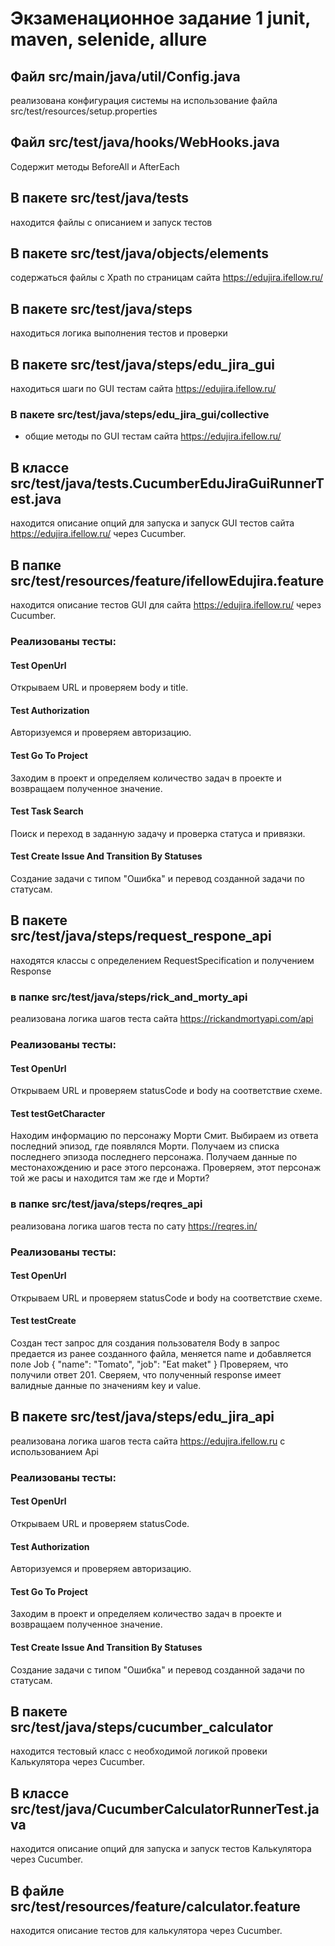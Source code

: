 # Экзаменационное задание 1 junit, maven, selenide, allure


## Файл src/main/java/util/Config.java
реализована конфигурация системы на использование файла src/test/resources/setup.properties

## Файл src/test/java/hooks/WebHooks.java
Содержит методы BeforeAll и AfterEach

## В пакете src/test/java/tests
находится файлы с описанием и запуск тестов

## В пакете src/test/java/objects/elements
содержаться файлы с Xpath по страницам сайта https://edujira.ifellow.ru/

## В пакете src/test/java/steps
находиться логика выполнения тестов и проверки

## В пакете src/test/java/steps/edu_jira_gui
находиться шаги по GUI тестам сайта https://edujira.ifellow.ru/

### В пакете src/test/java/steps/edu_jira_gui/collective
- общие методы по GUI тестам сайта https://edujira.ifellow.ru/

## В классе  src/test/java/tests.CucumberEduJiraGuiRunnerTest.java
находится описание опций для запуска и запуск GUI тестов сайта https://edujira.ifellow.ru/ через Cucumber.

## В папке src/test/resources/feature/ifellowEdujira.feature
находится описание тестов GUI для сайта https://edujira.ifellow.ru/ через Cucumber.

### Реализованы тесты:

#### Test OpenUrl
Открываем URL и проверяем body и title.

#### Test Authorization
Авторизуемся и проверяем авторизацию.

#### Test Go To Project
Заходим в проект и определяем количество задач в проекте и возвращаем полученное значение.

#### Test Task Search
Поиск и переход в заданную задачу и проверка статуса и привязки.

#### Test Create Issue And Transition By Statuses
Создание задачи с типом "Ошибка" и перевод созданной задачи по статусам.

## В пакете src/test/java/steps/request_respone_api
находятся классы с определением RequestSpecification и получением Response

### в папке src/test/java/steps/rick_and_morty_api
реализована логика шагов теста сайта https://rickandmortyapi.com/api

### Реализованы тесты:

#### Test OpenUrl
Открываем URL и проверяем statusCode и body на соответствие схеме.

#### Test testGetCharacter
Находим информацию по персонажу Морти Смит.
Выбираем из ответа последний эпизод, где появлялся Морти.
Получаем из списка последнего эпизода последнего персонажа.
Получаем данные по местонахождению и расе этого персонажа.
Проверяем, этот персонаж той же расы и находится там же где и Морти?

### в папке src/test/java/steps/reqres_api
реализована логика шагов теста по сату https://reqres.in/

### Реализованы тесты:

#### Test OpenUrl
Открываем URL и проверяем statusCode и body на соответствие схеме.

#### Test testCreate

Создан тест запрос для создания пользователя
Body в запрос предается из ранее созданного файла, меняется
name и добавляется поле Job
{ "name": "Tomato", "job": "Eat maket" }
Проверяем, что получили ответ 201.
Сверяем, что полученный response имеет валидные данные по значениям key и value.


## В пакете src/test/java/steps/edu_jira_api
реализована логика шагов теста сайта https://edujira.ifellow.ru с использованием Api

### Реализованы тесты:

#### Test OpenUrl
Открываем URL и проверяем statusCode.

#### Test Authorization
Авторизуемся и проверяем авторизацию.

#### Test Go To Project
Заходим в проект и определяем количество задач в проекте и возвращаем полученное значение.

#### Test Create Issue And Transition By Statuses
Создание задачи с типом "Ошибка" и перевод созданной задачи по статусам.


## В пакете src/test/java/steps/cucumber_calculator
находится тестовый класс с необходимой логикой провеки Калькулятора через Cucumber.

## В классе  src/test/java/CucumberCalculatorRunnerTest.java
находится описание опций для запуска и запуск тестов Калькулятора через Cucumber.

## В файле src/test/resources/feature/calculator.feature
находится описание тестов для калькулятора через Cucumber.






